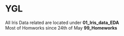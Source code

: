# YGL

All Iris Data related are located under **01_Iris_data_EDA**  
Most of Homworks since 24th of May **99_Homeworks**
